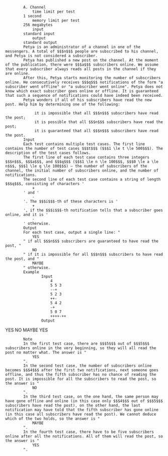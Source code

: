 			A. Channel
				time limit per test
			1 second
				memory limit per test
			256 megabytes
				input
			standard input
				output
			standard output
			Petya is an administrator of a channel in one of the messengers. A total of $$$n$$$ people are subscribed to his channel, and Petya is not considered a subscriber.
			Petya has published a new post on the channel. At the moment of the publication, there were $$$a$$$ subscribers online. We assume that every subscriber always reads all posts in the channel if they are online.
			After this, Petya starts monitoring the number of subscribers online. He consecutively receives $$$q$$$ notifications of the form "a subscriber went offline" or "a subscriber went online". Petya does not know which exact subscriber goes online or offline. It is guaranteed that such a sequence of notifications could have indeed been received.
			Petya wonders if all of his subscribers have read the new post. Help him by determining one of the following: 
			 
				 it is impossible that all $$$n$$$ subscribers have read the post; 
				 it is possible that all $$$n$$$ subscribers have read the post; 
				 it is guaranteed that all $$$n$$$ subscribers have read the post. 
			Input
			Each test contains multiple test cases. The first line contains the number of test cases $$$t$$$ ($$$1 \le t \le 500$$$). The description of the test cases follows.
			The first line of each test case contains three integers $$$n$$$, $$$a$$$, and $$$q$$$ ($$$1 \le n \le 100$$$, $$$0 \le a \le n$$$, $$$1 \le q \le 100$$$) — the number of subscribers of the channel, the initial number of subscribers online, and the number of notifications.
			The second line of each test case contains a string of length $$$q$$$, consisting of characters '
				+
			' and '
				-
			'. The $$$i$$$-th of these characters is '
				+
			', if the $$$i$$$-th notification tells that a subscriber goes online, and it is '
				-
			' otherwise.
			Output
			For each test case, output a single line: "
				YES
			" if all $$$n$$$ subscribers are guaranteed to have read the post, "
				NO
			" if it is impossible for all $$$n$$$ subscribers to have read the post, and "
				MAYBE
			" otherwise.
			Example
					Input
						4
						5 5 3
						--+
						5 2 3
						++-
						5 4 2
						-+
						5 0 7
						++++-++
					Output
					
YES
NO
MAYBE
YES

			Note
			In the first test case, there are $$$5$$$ out of $$$5$$$ subscribers online in the very beginning, so they will all read the post no matter what. The answer is "
				YES
			".
			In the second test case, the number of subscribers online becomes $$$4$$$ after the first two notifications, next someone goes offline, and thus the fifth subscriber has no chance of reading the post. It is impossible for all the subscribers to read the post, so the answer is "
				NO
			".
			In the third test case, on the one hand, the same person may have gone offline and online (in this case only $$$4$$$ out of $$$5$$$ subscribers have read the post), on the other hand, the last notification may have told that the fifth subscriber has gone online (in this case all subscribers have read the post). We cannot deduce which of the two holds, so the answer is "
				MAYBE
			".
			In the fourth test case, there have to be five subscribers online after all the notifications. All of them will read the post, so the answer is "
				YES
			".
